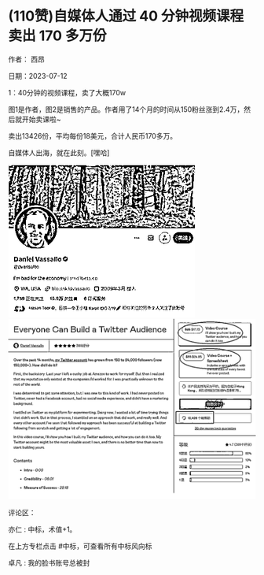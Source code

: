 
# (110赞)自媒体人通过 40 分钟视频课程卖出 170 多万份

作者：  西昂

日期：2023-07-12

1：40分钟的视频课程，卖了大概170w

图1是作者，图2是销售的产品。作者用了14个月的时间从150粉丝涨到2.4万，然后就开始卖课啦~

卖出13426份，平均每份18美元，合计人民币170多万。

 

 

自媒体人出海，就在此刻。[嘿哈]

![](img/chanpin-chuhai_1556.png) ![](img/chanpin-chuhai_1557.png)

评论区：

亦仁 : 中标，术值+1。

 

 

在上方专栏点击 #中标，可查看所有中标风向标

卓凡 : 我的脸书账号总被封
